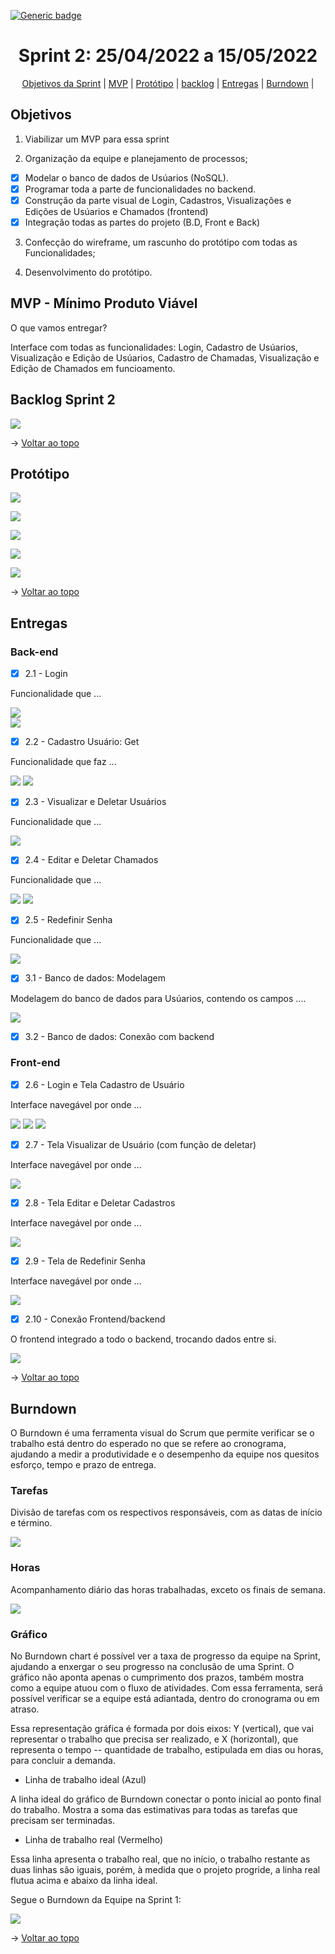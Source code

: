 [![Generic badge](https://img.shields.io/badge/STATUS%20DA%20SPRINT-Em%20curso-orange)](https://shields.io/)
<br id="topo">
<h1 align="center"> Sprint 2: 25/04/2022 a 15/05/2022 </h1>
<p align="center"> 
    <a href="#objetivos">Objetivos da Sprint</a> | 
    <a href="#mvp">MVP</a> | 
    <a href="#prototipo">Protótipo</a> |
    <a href="#backlog">backlog</a> |
    <a href="#entregas">Entregas</a> |
    <a href="#Burndown">Burndown</a> |
    
    
</p>
 
<span id="objetivos">

## Objetivos

1. Viabilizar um MVP para essa sprint
    
2. Organização da equipe e planejamento de processos;
    
 - [x] Modelar o banco de dados de Usúarios (NoSQL).
 - [x] Programar toda a parte de funcionalidades no backend.
 - [x] Construção da parte visual de Login, Cadastros, Visualizações e Edições de Usúarios e Chamados (frontend)
 - [x] Integração todas as partes do projeto (B.D, Front e Back)
   
3. Confecção do wireframe, um rascunho do protótipo com todas as Funcionalidades;

4. Desenvolvimento do protótipo.    

<span id="mvp">
    
## MVP - Mínimo Produto Viável

<p>O que vamos entregar?</p>
    
 Interface com todas as funcionalidades: Login, Cadastro de Usúarios, Visualização e Edição de Usúarios, Cadastro de Chamadas, Visualização e Edição de Chamados em funcioamento.
    
<span id="backlog">

## Backlog Sprint 2

![](https:)

→ [Voltar ao topo](#topo)
    
<span id="prototipo">
    
## Protótipo

![](https://github.com/Grupo2-DSM/Api-3dsm-2022/blob/main/img/Tela_Login_nova_Sprint2.png)    

![](https://github.com/Grupo2-DSM/Api-3dsm-2022/blob/main/img/Tela_Cadastro_novo_Sprint2.png)    
     
![](https://github.com/Grupo2-DSM/Api-3dsm-2022/blob/main/img/Tela_Inicio_novo_Sprint2.png)    
    
![](https://github.com/Grupo2-DSM/Api-3dsm-2022/blob/main/img/Tela_Chamado_novo_Sprint2.png)
    
![](https://github.com/Grupo2-DSM/Api-3dsm-2022/blob/main/img/Editar_Chamado_Sprint2.png)    
    
→ [Voltar ao topo](#topo)
    
<span id="entregas">

## Entregas
    
### Back-end   
    
- [x] 2.1 - Login

Funcionalidade que ...

![](https:REQUISICAO_GET_CHAMADOS.png)    
![](https:REQUISICAO_GET_CHAMADOS_RESPOSTA.png) 
     
- [x] 2.2 - Cadastro Usuário: Get 
    
Funcionalidade que faz ...
    
![](https:ENTRADA_GET_POR_ID.PNG)
![](https:GET_POR_ID_SAIDA.PNG)    

- [x] 2.3 - Visualizar e Deletar Usuários 
    
Funcionalidade que ...
  
![](https:ENTRADA_POST.PNG)
 
- [x] 2.4 - Editar e Deletar Chamados
    
Funcionalidade que ...
  
![](https:POST_PEDIDO.png)
![](https:REQUISICAO_GET_CHAMADOS_RESPOSTA.png)
    
- [x] 2.5 - Redefinir Senha
   
Funcionalidade que ...
    
![](httpsDELETE_ENTRADA.PNG)    
      
- [x] 3.1 - Banco de dados: Modelagem 
   
Modelagem do banco de dados para Usúarios, contendo os campos ....
    
![](https:Sprint1-CollectionChamados.png)
      
- [x] 3.2 - Banco de dados: Conexão com backend
    
### Front-end   

- [x] 2.6 - Login e Tela Cadastro de Usuário
    
Interface navegável por onde ...
    
![](https:Home.png)
![](https:NewTicket.png)
![](https:Tickets.png)    

- [x] 2.7 - Tela Visualizar de Usuário (com função de deletar)
   
Interface navegável por onde ...
    
![](https:Home.png)
    
- [x] 2.8 - Tela Editar e Deletar Cadastros
   
Interface navegável por onde ...
    
![](https:Home.png)
       
- [x] 2.9 - Tela de Redefinir Senha
   
Interface navegável por onde ...
    
![](https:Home.png)
   
 
- [x] 2.10 - Conexão Frontend/backend 
    
O frontend integrado a todo o backend, trocando dados entre si. 
    
![](https:GoodTicket-Google-Chrome-2022-04-14-09-48-08.gif)   
    
→ [Voltar ao topo](#topo) 
    
<span id="Burndown">
    
## Burndown
    
O Burndown é uma ferramenta visual do Scrum que permite verificar se o trabalho está dentro do esperado no que se refere ao cronograma, ajudando a medir a produtividade e o desempenho da equipe nos quesitos esforço, tempo e prazo de entrega.

### Tarefas   
    
Divisão de tarefas com os respectivos responsáveis, com as datas de início e término.
    
![](https:Burndown_tarefas.png)  
    
### Horas 
    
Acompanhamento diário das horas trabalhadas, exceto os finais de semana.
    
![](https:Burndown_ac_horas.png)  

### Gráfico 
    
No Burndown chart é possível ver a taxa de progresso da equipe na Sprint, ajudando a enxergar o seu progresso na conclusão de uma Sprint. O gráfico não aponta apenas o cumprimento dos prazos, também mostra como a equipe atuou com o fluxo de atividades. Com essa ferramenta, será possível verificar se a equipe está adiantada, dentro do cronograma ou em atraso.
    
Essa representação gráfica é formada por dois eixos: Y (vertical), que vai representar o trabalho que precisa ser realizado, e X (horizontal), que representa o tempo -- quantidade de trabalho, estipulada em dias ou horas, para concluir a demanda.
    
* Linha de trabalho ideal (Azul)
    
A linha ideal do gráfico de Burndown conectar o ponto inicial ao ponto final do trabalho. Mostra a soma das estimativas para todas as tarefas que precisam ser terminadas.
    
* Linha de trabalho real (Vermelho)
    
Essa linha apresenta o trabalho real, que no início, o trabalho restante as duas linhas são iguais, porém, à medida que o projeto progride, a linha real flutua acima e abaixo da linha ideal.
    
Segue o Burndown da Equipe na Sprint 1: 

![](https:Burndown_grafico.png)  
    
→ [Voltar ao topo](#topo)  

  
